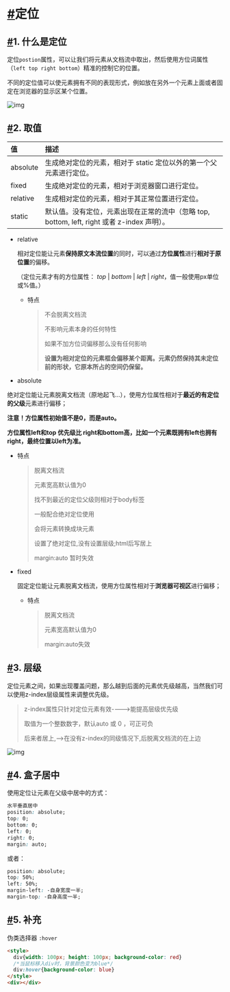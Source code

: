 # [#](https://kejian.zzhitong.com/md/html/10-定位（1课时）.html#定位)定位

## [#](https://kejian.zzhitong.com/md/html/10-定位（1课时）.html#_1-什么是定位)1. 什么是定位

定位`postion`属性，可以让我们将元素从文档流中取出，然后使用方位词属性（`left top right bottom`）精准的控制它的位置。

不同的定位值可以使元素拥有不同的表现形式，例如放在另外一个元素上面或者固定在浏览器的显示区某个位置。

![img](http://static.zzhitong.com/lesson-files/html/img/10-1.png)

## [#](https://kejian.zzhitong.com/md/html/10-定位（1课时）.html#_2-取值)2. 取值

| 值       | 描述                                                         |
| :------- | :----------------------------------------------------------- |
| absolute | 生成绝对定位的元素，相对于 static 定位以外的第一个父元素进行定位。 |
| fixed    | 生成绝对定位的元素，相对于浏览器窗口进行定位。               |
| relative | 生成相对定位的元素，相对于其正常位置进行定位。               |
| static   | 默认值。没有定位，元素出现在正常的流中（忽略 top, bottom, left, right 或者 z-index 声明）。 |

- relative

  相对定位能让元素**保持原文本流位置**的同时，可以通过**方位属性**进行**相对于原位置**的偏移。

  （定位元素才有的方位属性： *top* | *bottom* | *left* | *right*，值一般使用px单位或%值。）

  - 特点

    > 不会脱离文档流
    >
    > 不影响元素本身的任何特性
    >
    > 如果不加方位词偏移那么没有任何影响
    >
    > **设置为相对定位的元素框会偏移某个距离。元素仍然保持其未定位前的形状，它原本所占的空间仍保留。**

-  absolute

  绝对定位能让元素脱离文档流（原地起飞...），使用方位属性相对于**最近的有定位的父级**元素进行偏移；

  **注意！方位属性初始值不是0，而是auto。**

  **方位属性left和top 优先级比 right和bottom高，比如一个元素既拥有left也拥有right，最终位置以left为准。**

  - 特点

    > 脱离文档流
    >
    > 元素宽高默认值为0
    >
    > 找不到最近的定位父级则相对于body标签
    >
    > 一般配合绝对定位使用
    >
    > 会将元素转换成块元素
    >
    > 设置了绝对定位,没有设置层级;html后写居上
    >
    > margin:auto 暂时失效

- fixed

  固定定位能让元素脱离文档流，使用方位属性相对于**浏览器可视区**进行偏移；

  - 特点

    > 脱离文档流
    >
    > 元素宽高默认值为0
    >
    > margin:auto失效

## [#](https://kejian.zzhitong.com/md/html/10-定位（1课时）.html#_3-层级)3. 层级

定位元素之间，如果出现覆盖问题，那么越到后面的元素优先级越高，当然我们可以使用z-index层级属性来调整优先级。

> z-index属性只针对定位元素有效---->能提高层级优先级
>
> 取值为一个整数数字，默认auto 或 0 ，可正可负
>
> 后来者居上,-->在没有z-index的同级情况下,后脱离文档流的在上边

![img](http://static.zzhitong.com/lesson-files/html/img/10-2.png)

## [#](https://kejian.zzhitong.com/md/html/10-定位（1课时）.html#_4-盒子居中)4. 盒子居中

使用定位让元素在父级中居中的方式：

```css
水平垂直居中
position: absolute;
top: 0;
bottom: 0;
left: 0;
right: 0;
margin: auto;
```

或者：

```css
position: absolute;
top: 50%;
left: 50%;
margin-left: -自身宽度一半;
margin-top: -自身高度一半;
```

## [#](https://kejian.zzhitong.com/md/html/10-定位（1课时）.html#_5-补充)5. 补充

伪类选择器 `:hover`

```html
<style>
  div{width: 100px; height: 100px; background-color: red}
  /*当鼠标移入div时，背景颜色变为blue*/
  div:hover{background-color: blue}
</style>
<div></div>
```

